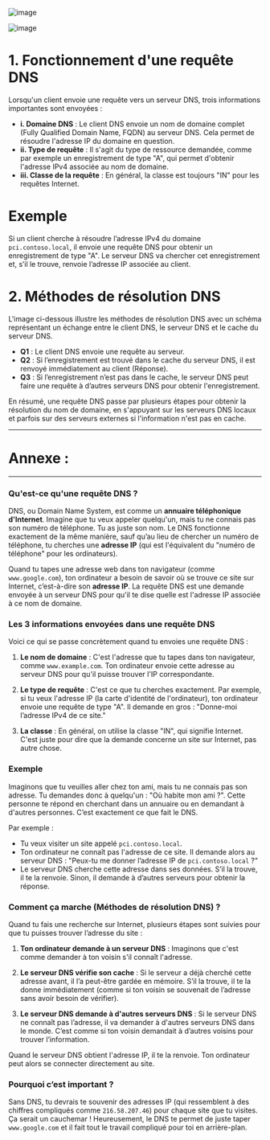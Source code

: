 
![image](https://github.com/user-attachments/assets/97abfa1a-2ff4-44fc-8365-30bfcfbec5ce)

![image](https://github.com/user-attachments/assets/77a719ed-4bc6-498d-ab2f-14468ae28b67)

# 1. Fonctionnement d'une requête DNS
Lorsqu'un client envoie une requête vers un serveur DNS, trois informations importantes sont envoyées :
- **i. Domaine DNS** : Le client DNS envoie un nom de domaine complet (Fully Qualified Domain Name, FQDN) au serveur DNS. Cela permet de résoudre l'adresse IP du domaine en question.
- **ii. Type de requête** : Il s'agit du type de ressource demandée, comme par exemple un enregistrement de type "A", qui permet d'obtenir l'adresse IPv4 associée au nom de domaine.
- **iii. Classe de la requête** : En général, la classe est toujours "IN" pour les requêtes Internet.

# Exemple
Si un client cherche à résoudre l’adresse IPv4 du domaine `pci.contoso.local`, il envoie une requête DNS pour obtenir un enregistrement de type "A". Le serveur DNS va chercher cet enregistrement et, s’il le trouve, renvoie l’adresse IP associée au client.

# 2. Méthodes de résolution DNS
L'image ci-dessous illustre les méthodes de résolution DNS avec un schéma représentant un échange entre le client DNS, le serveur DNS et le cache du serveur DNS.
- **Q1** : Le client DNS envoie une requête au serveur.
- **Q2** : Si l’enregistrement est trouvé dans le cache du serveur DNS, il est renvoyé immédiatement au client (Réponse).
- **Q3** : Si l’enregistrement n’est pas dans le cache, le serveur DNS peut faire une requête à d’autres serveurs DNS pour obtenir l'enregistrement.

En résumé, une requête DNS passe par plusieurs étapes pour obtenir la résolution du nom de domaine, en s'appuyant sur les serveurs DNS locaux et parfois sur des serveurs externes si l'information n'est pas en cache.

---
# Annexe : 
---


### Qu'est-ce qu'une requête DNS ?
DNS, ou Domain Name System, est comme un **annuaire téléphonique d'Internet**. Imagine que tu veux appeler quelqu'un, mais tu ne connais pas son numéro de téléphone. Tu as juste son nom. Le DNS fonctionne exactement de la même manière, sauf qu’au lieu de chercher un numéro de téléphone, tu cherches une **adresse IP** (qui est l'équivalent du "numéro de téléphone" pour les ordinateurs).

Quand tu tapes une adresse web dans ton navigateur (comme `www.google.com`), ton ordinateur a besoin de savoir où se trouve ce site sur Internet, c’est-à-dire son **adresse IP**. La requête DNS est une demande envoyée à un serveur DNS pour qu'il te dise quelle est l'adresse IP associée à ce nom de domaine.

### Les 3 informations envoyées dans une requête DNS
Voici ce qui se passe concrètement quand tu envoies une requête DNS :

1. **Le nom de domaine** : C'est l'adresse que tu tapes dans ton navigateur, comme `www.example.com`. Ton ordinateur envoie cette adresse au serveur DNS pour qu'il puisse trouver l'IP correspondante.
   
2. **Le type de requête** : C'est ce que tu cherches exactement. Par exemple, si tu veux l'adresse IP (la carte d'identité de l'ordinateur), ton ordinateur envoie une requête de type "A". Il demande en gros : "Donne-moi l’adresse IPv4 de ce site."

3. **La classe** : En général, on utilise la classe "IN", qui signifie Internet. C'est juste pour dire que la demande concerne un site sur Internet, pas autre chose.

### Exemple 
Imaginons que tu veuilles aller chez ton ami, mais tu ne connais pas son adresse. Tu demandes donc à quelqu'un : "Où habite mon ami ?". Cette personne te répond en cherchant dans un annuaire ou en demandant à d'autres personnes. C’est exactement ce que fait le DNS.

Par exemple :
- Tu veux visiter un site appelé `pci.contoso.local`.
- Ton ordinateur ne connaît pas l'adresse de ce site. Il demande alors au serveur DNS : "Peux-tu me donner l’adresse IP de `pci.contoso.local` ?"
- Le serveur DNS cherche cette adresse dans ses données. S’il la trouve, il te la renvoie. Sinon, il demande à d’autres serveurs pour obtenir la réponse.

### Comment ça marche (Méthodes de résolution DNS) ?
Quand tu fais une recherche sur Internet, plusieurs étapes sont suivies pour que tu puisses trouver l’adresse du site :

1. **Ton ordinateur demande à un serveur DNS** : Imaginons que c'est comme demander à ton voisin s'il connaît l'adresse. 
   
2. **Le serveur DNS vérifie son cache** : Si le serveur a déjà cherché cette adresse avant, il l’a peut-être gardée en mémoire. S’il la trouve, il te la donne immédiatement (comme si ton voisin se souvenait de l’adresse sans avoir besoin de vérifier).

3. **Le serveur DNS demande à d'autres serveurs DNS** : Si le serveur DNS ne connaît pas l’adresse, il va demander à d'autres serveurs DNS dans le monde. C’est comme si ton voisin demandait à d’autres voisins pour trouver l’information.

Quand le serveur DNS obtient l'adresse IP, il te la renvoie. Ton ordinateur peut alors se connecter directement au site.

### Pourquoi c’est important ?
Sans DNS, tu devrais te souvenir des adresses IP (qui ressemblent à des chiffres compliqués comme `216.58.207.46`) pour chaque site que tu visites. Ça serait un cauchemar ! Heureusement, le DNS te permet de juste taper `www.google.com` et il fait tout le travail compliqué pour toi en arrière-plan.



